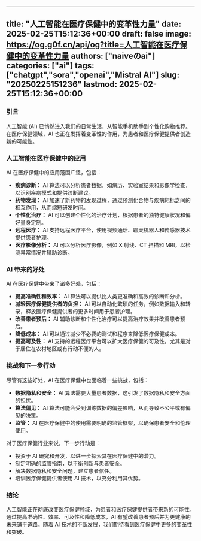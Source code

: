 
---
title: "人工智能在医疗保健中的变革性力量"
date: 2025-02-25T15:12:36+00:00
draft: false
image: https://og.g0f.cn/api/og?title=人工智能在医疗保健中的变革性力量
authors: ["naiveのai"]
categories: ["ai"]
tags: ["chatgpt","sora","openai","Mistral AI"]
slug: "20250225151236"
lastmod: 2025-02-25T15:12:36+00:00
---
### 引言

人工智能 (AI) 已悄然进入我们的日常生活，从智能手机助手到个性化购物推荐。在医疗保健领域，AI 也正在发挥着变革性的作用，为患者和医疗保健提供者创造新的可能性。

### 人工智能在医疗保健中的应用

AI 在医疗保健中的应用范围广泛，包括：

- **疾病诊断：** AI 算法可以分析患者数据，如病历、实验室结果和影像学检查，以识别疾病模式和提供诊断建议。
- **药物发现：** AI 加速了新药物的发现过程，通过预测化合物与疾病靶标之间的相互作用，从而缩短研发时间。
- **个性化治疗：** AI 可以创建个性化的治疗计划，根据患者的独特健康状况和偏好量身定制。
- **远程医疗：** AI 支持远程医疗平台，使用视频通话、聊天机器人和传感器技术提供患者护理。
- **医疗影像分析：** AI 可以分析医疗影像，例如 X 射线、CT 扫描和 MRI，以检测异常情况并辅助诊断。

### AI 带来的好处

AI 在医疗保健中带来了诸多好处，包括：

- **提高准确性和效率：** AI 算法可以提供比人类更准确和高效的诊断和分析。
- **减轻医疗保健提供者的负担：** AI 可以自动化繁琐的任务，例如数据输入和转录，释放医疗保健提供者的更多时间用于患者护理。
- **改善患者预后：** AI 辅助诊断和个性化治疗可以提高治疗效果并改善患者预后。
- **降低成本：** AI 可以通过减少不必要的测试和程序来降低医疗保健成本。
- **提高可及性：** AI 支持的远程医疗平台可以扩大医疗保健的可及性，尤其是对于居住在农村地区或有行动不便的人。

### 挑战和下一步行动

尽管有这些好处，AI 在医疗保健中也面临着一些挑战，包括：

- **数据隐私和安全：** AI 算法需要大量患者数据，这引发了数据隐私和安全方面的担忧。
- **算法偏见：** AI 算法可能会受到训练数据的偏差影响，从而导致不公平或有偏见的决策。
- **监管：** AI 在医疗保健中的使用需要明确的监管框架，以确保患者安全和伦理使用。

对于医疗保健行业来说，下一步行动是：

- 投资于 AI 研究和开发，以进一步探索其在医疗保健中的潜力。
- 制定明确的监管指南，以平衡创新与患者安全。
- 解决数据隐私和安全问题，建立患者信任。
- 培训医疗保健提供者使用 AI 技术，以充分利用其优势。

### 结论

人工智能正在彻底改变医疗保健领域，为患者和医疗保健提供者带来新的可能性。通过提高准确性、效率、可及性和降低成本，AI 有望改善患者预后并为更健康的未来铺平道路。随着 AI 技术的不断发展，我们期待看到医疗保健中更多的变革性和突破。